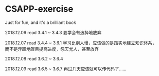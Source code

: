 # CSAPP-exercise
Just for fun, and it's a brilliant book

2018.12.06 read 3.4.1 ~ 3.4.3 要学会有选择地放弃

2018.12.07 read 3.4.4 ~ 3.6.1 学习比别人慢，应该做的是踏实地建立知识体系，而不是浮躁地盲目提高进度，怨天尤人，甚至放弃

2018.12.08 read 3.6.2 ~ 3.6.4

2018.12.09 read 3.6.5 ~ 3.6.7 再过几天应该就可以传代码了……
